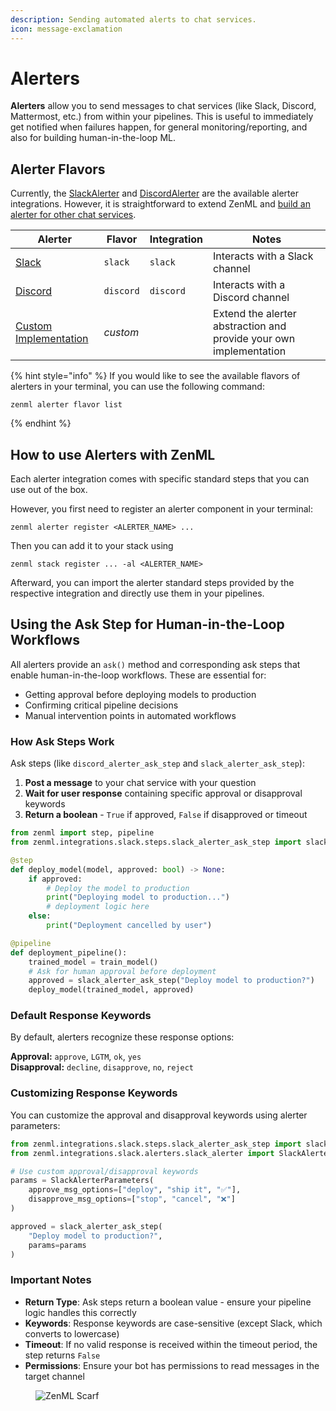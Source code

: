 ```yaml
---
description: Sending automated alerts to chat services.
icon: message-exclamation
---
```


# Alerters

**Alerters** allow you to send messages to chat services (like Slack, Discord, Mattermost, etc.) from within your
pipelines. This is useful to immediately get notified when failures happen, for general monitoring/reporting, and also
for building human-in-the-loop ML.

## Alerter Flavors

Currently, the [SlackAlerter](slack.md) and [DiscordAlerter](discord.md) are the available alerter integrations. However, it is straightforward to
extend ZenML and [build an alerter for other chat services](custom.md).

| Alerter                            | Flavor    | Integration | Notes                                                              |
|------------------------------------|-----------|-------------|--------------------------------------------------------------------|
| [Slack](slack.md)                  | `slack`   | `slack`     | Interacts with a Slack channel                                     |
| [Discord](discord.md)              | `discord` | `discord`   | Interacts with a Discord channel                                   |
| [Custom Implementation](custom.md) | _custom_  |             | Extend the alerter abstraction and provide your own implementation |

{% hint style="info" %}
If you would like to see the available flavors of alerters in your terminal, you can use the following command:

```shell
zenml alerter flavor list
```

{% endhint %}

## How to use Alerters with ZenML

Each alerter integration comes with specific standard steps that you can use out of the box.

However, you first need to register an alerter component in your terminal:

```shell
zenml alerter register <ALERTER_NAME> ...
```

Then you can add it to your stack using

```shell
zenml stack register ... -al <ALERTER_NAME>
```

Afterward, you can import the alerter standard steps provided by the respective integration and directly use them in
your pipelines.

## Using the Ask Step for Human-in-the-Loop Workflows

All alerters provide an `ask()` method and corresponding ask steps that enable human-in-the-loop workflows. These are essential for:

- Getting approval before deploying models to production
- Confirming critical pipeline decisions  
- Manual intervention points in automated workflows

### How Ask Steps Work

Ask steps (like `discord_alerter_ask_step` and `slack_alerter_ask_step`):

1. **Post a message** to your chat service with your question
2. **Wait for user response** containing specific approval or disapproval keywords
3. **Return a boolean** - `True` if approved, `False` if disapproved or timeout

```python
from zenml import step, pipeline
from zenml.integrations.slack.steps.slack_alerter_ask_step import slack_alerter_ask_step

@step
def deploy_model(model, approved: bool) -> None:
    if approved:
        # Deploy the model to production
        print("Deploying model to production...")
        # deployment logic here
    else:
        print("Deployment cancelled by user")

@pipeline
def deployment_pipeline():
    trained_model = train_model()
    # Ask for human approval before deployment
    approved = slack_alerter_ask_step("Deploy model to production?")
    deploy_model(trained_model, approved)
```

### Default Response Keywords

By default, alerters recognize these response options:

**Approval:** `approve`, `LGTM`, `ok`, `yes`  
**Disapproval:** `decline`, `disapprove`, `no`, `reject`

### Customizing Response Keywords

You can customize the approval and disapproval keywords using alerter parameters:

```python
from zenml.integrations.slack.steps.slack_alerter_ask_step import slack_alerter_ask_step
from zenml.integrations.slack.alerters.slack_alerter import SlackAlerterParameters

# Use custom approval/disapproval keywords
params = SlackAlerterParameters(
    approve_msg_options=["deploy", "ship it", "✅"],
    disapprove_msg_options=["stop", "cancel", "❌"]
)

approved = slack_alerter_ask_step(
    "Deploy model to production?", 
    params=params
)
```

### Important Notes

- **Return Type**: Ask steps return a boolean value - ensure your pipeline logic handles this correctly
- **Keywords**: Response keywords are case-sensitive (except Slack, which converts to lowercase)
- **Timeout**: If no valid response is received within the timeout period, the step returns `False`
- **Permissions**: Ensure your bot has permissions to read messages in the target channel

<!-- For scarf -->
<figure><img alt="ZenML Scarf" referrerpolicy="no-referrer-when-downgrade" src="https://static.scarf.sh/a.png?x-pxid=f0b4f458-0a54-4fcd-aa95-d5ee424815bc" /></figure>
